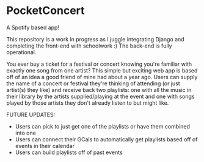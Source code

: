 # PocketConcert
A Spotify based app!

This repository is a work in progress as I juggle integrating Django and completing the front-end with schoolwork :) The back-end is fully operational.

You ever buy a ticket for a festival or concert knowing you're familiar with exactly one song from one artist? This simple but exciting web app is based off of an idea a good friend of mine had about a year ago. Users can supply the name of a concert or festival they're thinking of attending (or just artist(s) they like) and receive back two playlists: one with all the music in their library by the artists supplied/playing at the event and one with songs played by those artists they don't already listen to but might like. 

FUTURE UPDATES:
- Users can pick to just get one of the playlists or have them combined into one
- Users can connect their GCals to automatically get playlists based off of events in their calendar
- Users can build playlists off of past events
